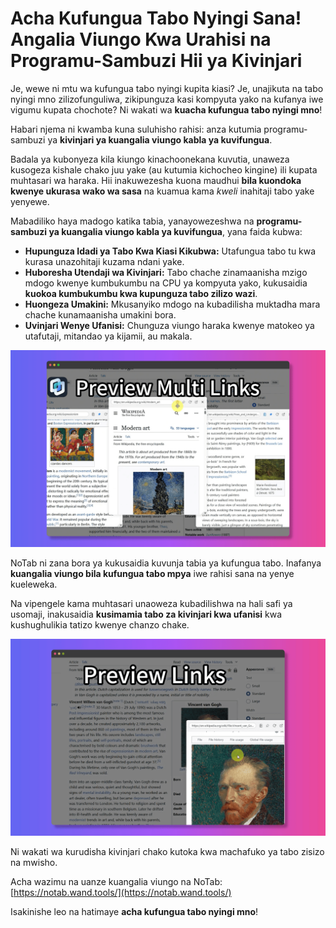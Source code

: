
# Acha Kufungua Tabo Nyingi Sana! Angalia Viungo Kwa Urahisi na Programu-Sambuzi Hii ya Kivinjari

Je, wewe ni mtu wa kufungua tabo nyingi kupita kiasi? Je, unajikuta na tabo nyingi mno zilizofunguliwa, zikipunguza kasi kompyuta yako na kufanya iwe vigumu kupata chochote? Ni wakati wa **kuacha kufungua tabo nyingi mno**!

Habari njema ni kwamba kuna suluhisho rahisi: anza kutumia programu-sambuzi ya **kivinjari ya kuangalia viungo kabla ya kuvifungua**.

Badala ya kubonyeza kila kiungo kinachoonekana kuvutia, unaweza kusogeza kishale chako juu yake (au kutumia kichocheo kingine) ili kupata muhtasari wa haraka. Hii inakuwezesha kuona maudhui **bila kuondoka kwenye ukurasa wako wa sasa** na kuamua kama *kweli* inahitaji tabo yake yenyewe.

Mabadiliko haya madogo katika tabia, yanayowezeshwa na **programu-sambuzi ya kuangalia viungo kabla ya kuvifungua**, yana faida kubwa:

*   **Hupunguza Idadi ya Tabo Kwa Kiasi Kikubwa:** Utafungua tabo tu kwa kurasa unazohitaji kuzama ndani yake.
*   **Huboresha Utendaji wa Kivinjari:** Tabo chache zinamaanisha mzigo mdogo kwenye kumbukumbu na CPU ya kompyuta yako, kukusaidia **kuokoa kumbukumbu kwa kupunguza tabo zilizo wazi**.
*   **Huongeza Umakini:** Mkusanyiko mdogo na kubadilisha muktadha mara chache kunamaanisha umakini bora.
*   **Uvinjari Wenye Ufanisi:** Chunguza viungo haraka kwenye matokeo ya utafutaji, mitandao ya kijamii, au makala.

![Kabla na baada ya kuangalia kiungo (dhana)](../images/notab1.png)

NoTab ni zana bora ya kukusaidia kuvunja tabia ya kufungua tabo. Inafanya **kuangalia viungo bila kufungua tabo mpya** iwe rahisi sana na yenye kueleweka.

Na vipengele kama muhtasari unaoweza kubadilishwa na hali safi ya usomaji, inakusaidia **kusimamia tabo za kivinjari kwa ufanisi** kwa kushughulikia tatizo kwenye chanzo chake.

![NoTab inasaidia kupunguza tabo](../images/notab2.png)

Ni wakati wa kurudisha kivinjari chako kutoka kwa machafuko ya tabo zisizo na mwisho.

Acha wazimu na uanze kuangalia viungo na NoTab: [https://notab.wand.tools/](https://notab.wand.tools/)

Isakinishe leo na hatimaye **acha kufungua tabo nyingi mno**!


